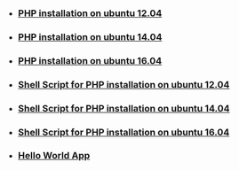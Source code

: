 * ### [PHP installation on ubuntu 12.04](PHP-tutorial-12.04.md)
* ### [PHP installation on ubuntu 14.04](PHP-tutorial-14.04.md)
* ### [PHP installation on ubuntu 16.04](PHP-tutorial-16.04.md)
* ### [Shell Script for PHP installation on ubuntu 12.04](php-12.04.sh)
* ### [Shell Script for PHP installation on ubuntu 14.04](php-14.04.sh)
* ### [Shell Script for PHP installation on ubuntu 16.04](php-16.04.sh)
* ### [Hello World App](hello-world.md)





